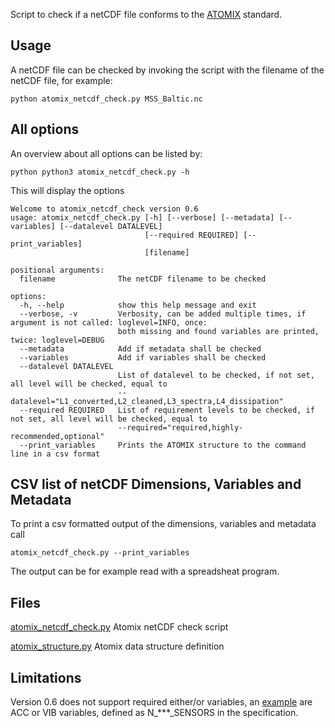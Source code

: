 Script to check if a netCDF file conforms to the [ATOMIX](https://wiki.app.uib.no/atomix/) standard.

Usage
-----

A netCDF file can be checked by invoking the script with the filename of the netCDF file, for example:

    python atomix_netcdf_check.py MSS_Baltic.nc

All options
-----------

An overview about all options can be listed by:

    python python3 atomix_netcdf_check.py -h


This will display the options

    Welcome to atomix_netcdf_check version 0.6
    usage: atomix_netcdf_check.py [-h] [--verbose] [--metadata] [--variables] [--datalevel DATALEVEL]
                                  [--required REQUIRED] [--print_variables]
                                  [filename]
    
    positional arguments:
      filename              The netCDF filename to be checked
    
    options:
      -h, --help            show this help message and exit
      --verbose, -v         Verbosity, can be added multiple times, if argument is not called: loglevel=INFO, once:
                            both missing and found variables are printed, twice: loglevel=DEBUG
      --metadata            Add if metadata shall be checked
      --variables           Add if variables shall be checked
      --datalevel DATALEVEL
                            List of datalevel to be checked, if not set, all level will be checked, equal to
                            --datalevel="L1_converted,L2_cleaned,L3_spectra,L4_dissipation"
      --required REQUIRED   List of requirement levels to be checked, if not set, all level will be checked, equal to
                            --required="required,highly-recommended,optional"
      --print_variables     Prints the ATOMIX structure to the command line in a csv format


CSV list of netCDF Dimensions, Variables and Metadata
-----------------------------------------------------

To print a csv formatted output of the dimensions, variables and metadata call

    atomix_netcdf_check.py --print_variables

The output can be for example read with a spreadsheat program.

Files
-----
[atomix_netcdf_check.py](./atomix_netcdf_check.py) Atomix netCDF check script 

[atomix_structure.py](./atomix_structure.py) Atomix data structure definition 


Limitations
-----------
Version 0.6 does not support required either/or variables, an [example](https://wiki.app.uib.no/atomix/index.php?title=Level_3_data_(shear_probes)) are ACC or VIB variables, defined as N_***_SENSORS in the specification.